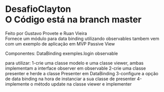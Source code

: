 # DesafioClayton<br/>O Código está na branch master

Feito por Gustavo Provete e Ruan Vieira
<br/>
Fornece um módulo para data binding utilizando observables
tambem vem com um exemplo de aplicação em MVP Passive View

Componentes:
  DataBinding
  exemples.login
  observable

para utilizar:
  1-crie uma classe modelo e uma classe viewer, ambas implementam a interface observer em observable
  2-crie uma classe presenter e herde a classe Presenter em DataBinding
  3-configure a opção de data binding na hora de instanciar a sua classe de presenter
  4-implemente o método update na classe viewer e implementer
